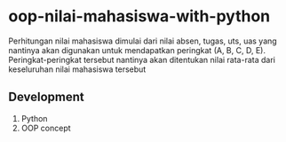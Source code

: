 # oop-nilai-mahasiswa-with-python
Perhitungan nilai mahasiswa dimulai dari nilai absen, tugas, uts, uas yang nantinya akan digunakan untuk mendapatkan peringkat (A, B, C, D, E). Peringkat-peringkat tersebut nantinya akan ditentukan nilai rata-rata dari keseluruhan nilai mahasiswa tersebut

## Development
1. Python
2. OOP concept
